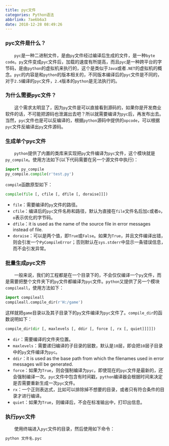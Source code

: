 ```yaml
---
title: pyc文件
categories: Python语法
abbrlink: 7ae6b6a3
date: 2018-12-28 08:49:26
---
```

### pyc文件是什么？

&emsp;&emsp;`pyc`是一种二进制文件，是由`py`文件经过编译后生成的文件，是一种`byte code`。`py`文件变成`pyc`文件后，加载的速度有所提高，而且`pyc`是一种跨平台的字节码，是由`python`的虚拟机来执行的，这个是类似于`Java`或者`.NET`的虚拟机的概念。`pyc`的内容是和`python`的版本相关的，不同版本编译后的`pyc`文件是不同的，对于`2.5`编译的`pyc`文件，`2.4`版本的`python`是无法执行的。<!--more-->

### 为什么需要pyc文件？

&emsp;&emsp;这个需求太明显了，因为`py`文件是可以直接看到源码的，如果你是开发商业软件的话，不可能把源码也泄漏出去吧？所以就需要编译为`pyc`后，再发布出去。当然，`pyc`文件也是可以反编译的，根据`python`源码中提供的`opcode`，可以根据`pyc`文件反编译出`py`文件源码。

### 生成单个pyc文件

&emsp;&emsp;`python`提供了内置的类库来实现把`py`文件编译为`pyc`文件，这个模块就是`py_compile`。使用方法如下(以下代码需要在另一个源文件中执行)：

``` python
import py_compile
py_compile.compile(r'test.py')
```

`compile`函数原型如下：

``` python
compile(file [, cfile [, dfile [, doraise]]])
```

- `file`：需要编译的`py`文件的路径。
- `cfile`：编译后的`pyc`文件名称和路径，默认为直接在`file`文件名后加`c`或者`o`，`o`表示优化的字节码。
- `dfile`：it is used as the name of the source file in error messages instead of file.
- `doraise`：可以是两个值，即`True`或`False`。如果为`True`，并且文件编译出错，则会引发一个`PyCompileError`；否则默认在`sys.stderr`中显示一条错误信息，而不会引发异常。

### 批量生成pyc文件

&emsp;&emsp;一般来说，我们的工程都是在一个目录下的，不会仅仅编译一个`py`文件，而是需要把整个文件夹下的`py`文件都编译为`pyc`文件。`python`又提供了另一个模块`compileall`，使用方法如下：

``` python
import compileall
compileall.compile_dir(r'H:/game')
```

这样就把`game`目录以及其子目录下的`py`文件编译为`pyc`文件了。`compile_dir`的函数说明如下：

``` python
compile_dir(dir [, maxlevels [, ddir [, force [, rx [, quiet]]]]])
```

- `dir`：需要编译的文件夹位置。
- `maxlevels`：需要递归编译的子目录的层数，默认是`10`层，即会把`10`层子目录中的`py`文件编译为`pyc`。
- `ddir`：it is used as the base path from which the filenames used in error messages will be generated.
- `force`：如果为`True`，则会强制编译为`pyc`，即使现在的`pyc`文件是最新的，还会强制编译一次。`pyc`文件中包含有时间戳，`python`编译器会根据时间来决定是否需要重新生成一次`pyc`文件。
- `rx`：一个正则表达式，比如可以排除掉不想要的目录，或者只有符合条件的目录才进行编译。
- `quiet`：如果为`True`，则编译后，不会在标准输出中，打印出信息。

### 执行pyc文件

&emsp;&emsp;使用终端进入`pyc`文件的目录，然后使用如下命令：

``` bash
python 文件名.pyc
```